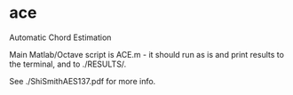 ace
===

Automatic Chord Estimation

Main Matlab/Octave script is ACE.m - it should run as is and print results to the terminal, and to ./RESULTS/.

See ./ShiSmithAES137.pdf for more info.

